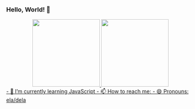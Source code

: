 ### Hello, World! 👋

<div align="center">
  <a href="https://github.com/Cerian-ui">
  <img height="180em" src="https://github-readme-stats.vercel.app/api?username=cerian-ui&show_icons=true&theme=dracula&include_all_commits=true&count_private=true"/>
  <img height="180em" src="https://github-readme-stats.vercel.app/api/top-langs/?username=cerian-ui&layout=compact&langs_count=7&theme=dracula"/>
</div>
- 🌱 I’m currently learning JavaScript
- 📫 How to reach me: 
- 😄 Pronouns: ela/dela

